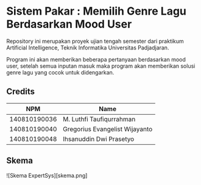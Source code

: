 # Sistem Pakar : Memilih Genre Lagu Berdasarkan Mood User

Repository ini merupakan proyek ujian tengah semester dari praktikum Artificial Intelligence, Teknik Informatika Universitas Padjadjaran.

Program ini akan memberikan beberapa pertanyaan berdasarkan mood user, setelah semua inputan masuk maka program akan memberikan solusi genre lagu yang cocok untuk didengarkan.

## Credits
| NPM | Name |
| - | - |
| 140810190036 | M. Luthfi Taufiqurrahman |
| 140810190040 | Gregorius Evangelist Wijayanto |
| 140810190048 | Ihsanuddin Dwi Prasetyo |

## Skema
![Skema ExpertSys][skema.png]